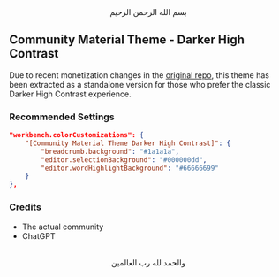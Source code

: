 <div align="center">بسم الله الرحمن الرحيم</div>
<div align="left">

## Community Material Theme - Darker High Contrast

Due to recent monetization changes in the [original repo](https://github.com/material-theme/vsc-material-theme), this theme has been extracted as a standalone version for those who prefer the classic Darker High Contrast experience.

### Recommended Settings

```json
"workbench.colorCustomizations": {
    "[Community Material Theme Darker High Contrast]": {
        "breadcrumb.background": "#1a1a1a",
        "editor.selectionBackground": "#000000dd",
        "editor.wordHighlightBackground": "#66666699"
    }
},
```

### Credits

- The actual community
- ChatGPT

</div>
<div align="center"><br>والحمد لله رب العالمين</div>
